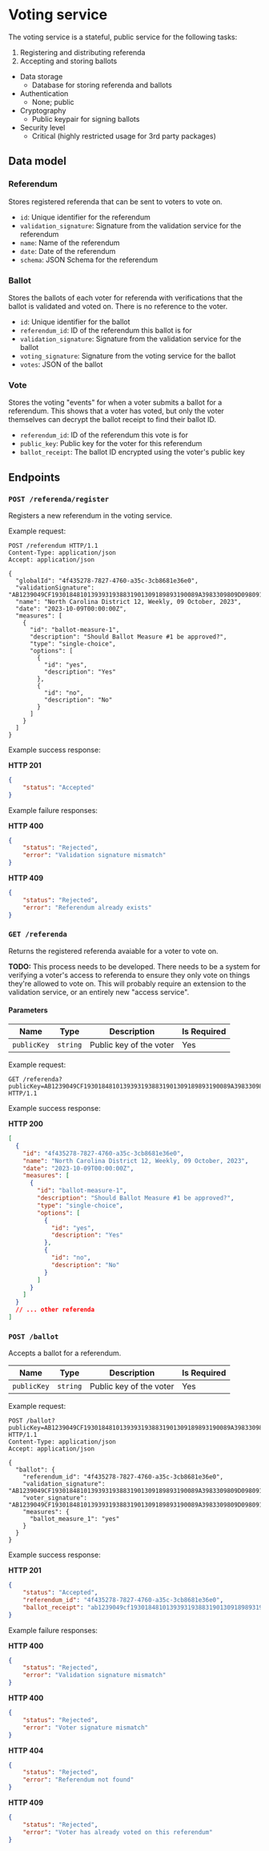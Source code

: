 # Voting service

The voting service is a stateful, public service for the following tasks:
1. Registering and distributing referenda
2. Accepting and storing ballots

* Data storage
  * Database for storing referenda and ballots
* Authentication
  * None; public
* Cryptography
  * Public keypair for signing ballots
* Security level
  * Critical (highly restricted usage for 3rd party packages)

## Data model

### Referendum

Stores registered referenda that can be sent to voters to vote on.

* `id`: Unique identifier for the referendum
* `validation_signature`: Signature from the validation service for the referendum
* `name`: Name of the referendum
* `date`: Date of the referendum
* `schema`: JSON Schema for the referendum

### Ballot

Stores the ballots of each voter for referenda with verifications that the ballot is validated and voted on. There is 
no reference to the voter.

* `id`: Unique identifier for the ballot
* `referendum_id`: ID of the referendum this ballot is for
* `validation_signature`: Signature from the validation service for the ballot
* `voting_signature`: Signature from the voting service for the ballot
* `votes`: JSON of the ballot

### Vote

Stores the voting "events" for when a voter submits a ballot for a referendum. This shows that a voter has voted, but
only the voter themselves can decrypt the ballot receipt to find their ballot ID.

* `referendum_id`: ID of the referendum this vote is for
* `public_key`: Public key for the voter for this referendum
* `ballot_receipt`: The ballot ID encrypted using the voter's public key

## Endpoints

### `POST /referenda/register`

Registers a new referendum in the voting service.

Example request:
```http
POST /referendum HTTP/1.1
Content-Type: application/json
Accept: application/json

{
  "globalId": "4f435278-7827-4760-a35c-3cb8681e36e0",
  "validationSignature": "AB1239049CF19301848101393931938831901309189893190089A3983309809D09809132840E9",
  "name": "North Carolina District 12, Weekly, 09 October, 2023",
  "date": "2023-10-09T00:00:00Z",
  "measures": [
    {
      "id": "ballot-measure-1",
      "description": "Should Ballot Measure #1 be approved?",
      "type": "single-choice",
      "options": [
        {
          "id": "yes",
          "description": "Yes"
        },
        {
          "id": "no",
          "description": "No"
        }
      ]
    }
  ]
}
```

Example success response:

**HTTP 201**
```json
{
    "status": "Accepted"
}
```

Example failure responses:

**HTTP 400**
```json
{
    "status": "Rejected",
    "error": "Validation signature mismatch"
}
```

**HTTP 409**
```json
{
    "status": "Rejected",
    "error": "Referendum already exists"
}
```

### `GET /referenda`

Returns the registered referenda avaiable for a voter to vote on.

**TODO:** This process needs to be developed. There needs to be a system for verifying a voter's access to referenda to
ensure they only vote on things they're allowed to vote on. This will probably require an extension to the validation
service, or an entirely new "access service".

#### Parameters

| Name | Type | Description | Is Required |
| ---- | ---- | ----------- | ----------- |
| `publicKey` | `string` | Public key of the voter | Yes

Example request:

```http
GET /referenda?publicKey=AB1239049CF19301848101393931938831901309189893190089A3983309809D09809132840E9 HTTP/1.1
```

Example success response:

**HTTP 200**
```json
[
  {
    "id": "4f435278-7827-4760-a35c-3cb8681e36e0",
    "name": "North Carolina District 12, Weekly, 09 October, 2023",
    "date": "2023-10-09T00:00:00Z",
    "measures": [
      {
        "id": "ballot-measure-1",
        "description": "Should Ballot Measure #1 be approved?",
        "type": "single-choice",
        "options": [
          {
            "id": "yes",
            "description": "Yes"
          },
          {
            "id": "no",
            "description": "No"
          }
        ]
      }
    ]
  }
  // ... other referenda
]
```

### `POST /ballot`

Accepts a ballot for a referendum.

| Name | Type | Description | Is Required |
| ---- | ---- | ----------- | ----------- |
| `publicKey` | `string` | Public key of the voter | Yes

Example request:

```http
POST /ballot?publicKey=AB1239049CF19301848101393931938831901309189893190089A3983309809D09809132840E9 HTTP/1.1
Content-Type: application/json
Accept: application/json

{
  "ballot": {
    "referendum_id": "4f435278-7827-4760-a35c-3cb8681e36e0",
    "validation_signature": "AB1239049CF19301848101393931938831901309189893190089A3983309809D09809132840E9",
    "voter_signature": "AB1239049CF19301848101393931938831901309189893190089A3983309809D09809132840E9",
    "measures": {
      "ballot_measure_1": "yes"
    }
  }
}
```

Example success response:

**HTTP 201**
```json
{
    "status": "Accepted",
    "referendum_id": "4f435278-7827-4760-a35c-3cb8681e36e0",
    "ballot_receipt": "ab1239049cf19301848101393931938831901309189893190089a3983309809d09809132840e9"
}
```

Example failure responses:

**HTTP 400**
```json
{
    "status": "Rejected",
    "error": "Validation signature mismatch"
}
```

**HTTP 400**
```json
{
    "status": "Rejected",
    "error": "Voter signature mismatch"
}
```

**HTTP 404**
```json
{
    "status": "Rejected",
    "error": "Referendum not found"
}
```

**HTTP 409**
```json
{
    "status": "Rejected",
    "error": "Voter has already voted on this referendum"
}
```
